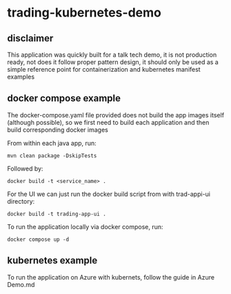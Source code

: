 # trading-kubernetes-demo

## disclaimer

This application was quickly built for a talk tech demo, it is not production ready, not does it follow proper pattern design, it should only be used as a simple reference point for containerization and kubernetes manifest examples

## docker compose example

The docker-compose.yaml file provided does not build the app images itself (although possible), so we first need to build each application and then build corresponding docker images

From within each java app, run:
```
mvn clean package -DskipTests
```

Followed by:
```
docker build -t <service_name> .
```

For the UI we can just run the docker build script from with trad-appi-ui directory:
```
docker build -t trading-app-ui .
```

To run the application locally via docker compose, run:
```
docker compose up -d
```

## kubernetes example

To run the application on Azure with kubernets, follow the guide in Azure Demo.md

